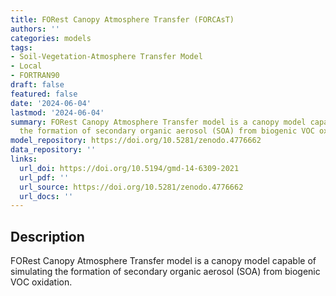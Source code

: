 ```yaml
---
title: FORest Canopy Atmosphere Transfer (FORCAsT)
authors: ''
categories: models
tags:
- Soil-Vegetation-Atmosphere Transfer Model
- Local
- FORTRAN90
draft: false
featured: false
date: '2024-06-04'
lastmod: '2024-06-04'
summary: FORest Canopy Atmosphere Transfer model is a canopy model capable of simulating
  the formation of secondary organic aerosol (SOA) from biogenic VOC oxidation.
model_repository: https://doi.org/10.5281/zenodo.4776662
data_repository: ''
links:
  url_doi: https://doi.org/10.5194/gmd-14-6309-2021
  url_pdf: ''
  url_source: https://doi.org/10.5281/zenodo.4776662
  url_docs: ''
---
```


## Description

FORest Canopy Atmosphere Transfer model is a canopy model capable of simulating the formation of secondary organic aerosol (SOA) from biogenic VOC oxidation.


